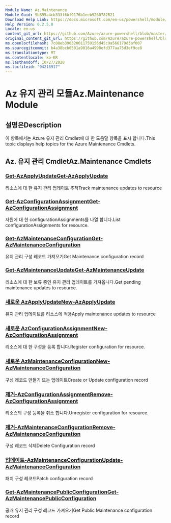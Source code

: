 ```yaml
---
Module Name: Az.Maintenance
Module Guid: 9b895a4cb333f6bf9176b1eeb9260782R21
Download Help Link: https://docs.microsoft.com/en-us/powershell/module/az.maintenance
Help Version: 0.2.5.0
Locale: en-us
content_git_url: https://github.com/Azure/azure-powershell/blob/master/src/Maintenance/Maintenance/help/Az.Maintenance.md
original_content_git_url: https://github.com/Azure/azure-powershell/blob/master/src/Maintenance/Maintenance/help/Az.Maintenance.md
ms.openlocfilehash: 7c08eb390320011759156d45c9a566179d3af007
ms.sourcegitcommit: b4a38bcb0501a9016a4998efd377aa75d3ef9ce8
ms.translationtype: MT
ms.contentlocale: ko-KR
ms.lasthandoff: 10/27/2020
ms.locfileid: "94218917"
---
```

# <span data-ttu-id="f65bf-101">Az 유지 관리 모듈</span><span class="sxs-lookup"><span data-stu-id="f65bf-101">Az.Maintenance Module</span></span>
## <span data-ttu-id="f65bf-102">설명은</span><span class="sxs-lookup"><span data-stu-id="f65bf-102">Description</span></span>
<span data-ttu-id="f65bf-103">이 항목에서는 Azure 유지 관리 Cmdlet에 대 한 도움말 항목을 표시 합니다.</span><span class="sxs-lookup"><span data-stu-id="f65bf-103">This topic displays help topics for the Azure Maintenance Cmdlets.</span></span>

## <span data-ttu-id="f65bf-104">Az. 유지 관리 Cmdlet</span><span class="sxs-lookup"><span data-stu-id="f65bf-104">Az.Maintenance Cmdlets</span></span>
### [<span data-ttu-id="f65bf-105">Get-AzApplyUpdate</span><span class="sxs-lookup"><span data-stu-id="f65bf-105">Get-AzApplyUpdate</span></span>](Get-AzApplyUpdate.md)
<span data-ttu-id="f65bf-106">리소스에 대 한 유지 관리 업데이트 추적</span><span class="sxs-lookup"><span data-stu-id="f65bf-106">Track maintenance updates to resource</span></span>

### [<span data-ttu-id="f65bf-107">Get-AzConfigurationAssignment</span><span class="sxs-lookup"><span data-stu-id="f65bf-107">Get-AzConfigurationAssignment</span></span>](Get-AzConfigurationAssignment.md)
<span data-ttu-id="f65bf-108">자원에 대 한 configurationAssignments를 나열 합니다.</span><span class="sxs-lookup"><span data-stu-id="f65bf-108">List configurationAssignments for resource.</span></span>

### [<span data-ttu-id="f65bf-109">Get-AzMaintenanceConfiguration</span><span class="sxs-lookup"><span data-stu-id="f65bf-109">Get-AzMaintenanceConfiguration</span></span>](Get-AzMaintenanceConfiguration.md)
<span data-ttu-id="f65bf-110">유지 관리 구성 레코드 가져오기</span><span class="sxs-lookup"><span data-stu-id="f65bf-110">Get Maintenance configuration record</span></span>

### [<span data-ttu-id="f65bf-111">Get-AzMaintenanceUpdate</span><span class="sxs-lookup"><span data-stu-id="f65bf-111">Get-AzMaintenanceUpdate</span></span>](Get-AzMaintenanceUpdate.md)
<span data-ttu-id="f65bf-112">리소스에 대 한 보류 중인 유지 관리 업데이트를 가져옵니다.</span><span class="sxs-lookup"><span data-stu-id="f65bf-112">Get pending maintenance updates to resource.</span></span>

### [<span data-ttu-id="f65bf-113">새로운 AzApplyUpdate</span><span class="sxs-lookup"><span data-stu-id="f65bf-113">New-AzApplyUpdate</span></span>](New-AzApplyUpdate.md)
<span data-ttu-id="f65bf-114">유지 관리 업데이트를 리소스에 적용</span><span class="sxs-lookup"><span data-stu-id="f65bf-114">Apply maintenance updates to resource</span></span>

### [<span data-ttu-id="f65bf-115">새로운 AzConfigurationAssignment</span><span class="sxs-lookup"><span data-stu-id="f65bf-115">New-AzConfigurationAssignment</span></span>](New-AzConfigurationAssignment.md)
<span data-ttu-id="f65bf-116">리소스에 대 한 구성을 등록 합니다.</span><span class="sxs-lookup"><span data-stu-id="f65bf-116">Register configuration for resource.</span></span>

### [<span data-ttu-id="f65bf-117">새로운 AzMaintenanceConfiguration</span><span class="sxs-lookup"><span data-stu-id="f65bf-117">New-AzMaintenanceConfiguration</span></span>](New-AzMaintenanceConfiguration.md)
<span data-ttu-id="f65bf-118">구성 레코드 만들기 또는 업데이트</span><span class="sxs-lookup"><span data-stu-id="f65bf-118">Create or Update configuration record</span></span>

### [<span data-ttu-id="f65bf-119">제거-AzConfigurationAssignment</span><span class="sxs-lookup"><span data-stu-id="f65bf-119">Remove-AzConfigurationAssignment</span></span>](Remove-AzConfigurationAssignment.md)
<span data-ttu-id="f65bf-120">리소스의 구성 등록을 취소 합니다.</span><span class="sxs-lookup"><span data-stu-id="f65bf-120">Unregister configuration for resource.</span></span>

### [<span data-ttu-id="f65bf-121">제거-AzMaintenanceConfiguration</span><span class="sxs-lookup"><span data-stu-id="f65bf-121">Remove-AzMaintenanceConfiguration</span></span>](Remove-AzMaintenanceConfiguration.md)
<span data-ttu-id="f65bf-122">구성 레코드 삭제</span><span class="sxs-lookup"><span data-stu-id="f65bf-122">Delete Configuration record</span></span>

### [<span data-ttu-id="f65bf-123">업데이트-AzMaintenanceConfiguration</span><span class="sxs-lookup"><span data-stu-id="f65bf-123">Update-AzMaintenanceConfiguration</span></span>](Update-AzMaintenanceConfiguration.md)
<span data-ttu-id="f65bf-124">패치 구성 레코드</span><span class="sxs-lookup"><span data-stu-id="f65bf-124">Patch configuration record</span></span>

### [<span data-ttu-id="f65bf-125">Get-AzMaintenancePublicConfiguration</span><span class="sxs-lookup"><span data-stu-id="f65bf-125">Get-AzMaintenancePublicConfiguration</span></span>](Get-AzMaintenancePublicConfiguration.md)
<span data-ttu-id="f65bf-126">공개 유지 관리 구성 레코드 가져오기</span><span class="sxs-lookup"><span data-stu-id="f65bf-126">Get Public Maintenance configuration record</span></span>

